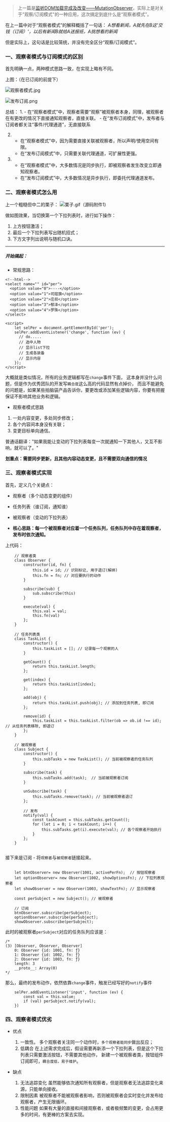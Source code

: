 > 上一篇是[监听DOM加载完成及改变——MutationObserver](https://juejin.im/post/5d6dd5f3f265da03c23eeff9)，实际上是对关于"观察/订阅模式"的一种应用，这次搞定到底什么是“观察者模式”。

在上一篇中对于“观察者模式”的解释概括了一句话：
*A想看新闻，A就先在B这'交钱（订阅）'，以后有新闻B就给A送报纸，A挑想看的新闻*

但是实际上，这句话是比较笼统，并没有完全区分“观察/订阅模式”。

### 一、观察者模式与订阅模式的区别

首先明确一点，两种模式思路一致，在实现上略有不同。

上图：（在已订阅的前提下）

![观察者模式.jpg](https://upload-images.jianshu.io/upload_images/4128599-fd722fb89c74b71d.jpg?imageMogr2/auto-orient/strip%7CimageView2/2/w/1240)



![发布订阅.png](https://upload-images.jianshu.io/upload_images/4128599-b38ca6c40a274d21.png?imageMogr2/auto-orient/strip%7CimageView2/2/w/1240)

总结：
1. 
    - 在“观察者模式”中，观察者需要“观察”被观察者本身，同理，被观察者在有更改的情况下直接通知观察者，直接关联。
    - 在“发布订阅模式”中，发布者与订阅者都关注“事件/代理通道”，无直接联系

2. 
    - 在“观察者模式”中，因为需要直接关联被观察者，所以声明/使用空间有限。
    - 在“发布订阅模式”中，只需要关联代理通道，可扩展性更强。

3. 
    - 在“观察者模式”中，大多数情况是同步执行，即被观察者发生改变立即通知观察者。
    - 在“发布订阅模式”中，大多数情况是异步执行，即委托代理通道发布。


### 二、观察者模式怎么用

上一个粗糙但中二的栗子：
![栗子.gif（源码附件1）](https://upload-images.jianshu.io/upload_images/4128599-737f533be5abce40.gif?imageMogr2/auto-orient/strip)


做如图效果，当切换第一个下拉列表时，进行如下操作：
1. 上方按钮激活；
2. 最后一个下拉列表写出随机招式；
3. 下方文字列出说明与随机口诀。

------------------------
##### 开始搞起：
- 常规思路：
```
<!--html-->
<select name="" id="per">
  <option value="0">----</option>
  <option value="1">司寇旗</option>
  <option value="2">庄叔</option>
  <option value="3">郁泽</option>
  <option value="4">罗珠</option>
</select>

<script>
    let selPer = document.getElementById('per');
    selPer.addEventListener('change', function (ev) {
      // do.....
      // 选中人物
      // 显示list下拉
      // 生成各装备
      // 显示内容
    });
</script>
```

大概就是类似情况，所有的业务逻辑都写在`change`事件下面，
这本身并没什么问题，但是作为优秀团队的开发写`耦合度`这么高的代码显然有点掉价，
而且不能避免的问题是，如果某些拍脑袋产品告诉你，要更改或添加某些逻辑内容，你要有把握保证不影响其他业务和逻辑。


- 观察者模式思路
1. 一处内容变更，多处同步修改；
2. 各个内容间本身没有关联；
3. 变更目标单向通信。

普通话翻译："如果我能让变动的下拉列表每变一次就通知一下其他人，又互不影响，就可以了。"

**划重点：需要同步更新，且其他内容动态变更，且不需要双向通信的情况**


### 三、观察者模式实现

首先，定义几个关键点：
- 观察者（多个动态变更的组件）
- 任务列表（谁订阅，通知谁）
- 被观察者（变动的下拉列表）

- **核心思路：每一个被观察者对应着一个任务队列，任务队列中存在着观察者，发布时依次通知。**

上代码：
```
	// 观察者类
	class Observer {
		constructor(id, fn) {
			this.id = id; // 识别标记, 用于退订(解绑)
			this.fn = fn; // 对应要执行的动作
		}

		subscribe(sub) {
			sub.subscribe(this)
        }

		execute(val) {
			this.val = val;
			this.fn(val)
		};
    }

	// 任务列表类
	class TaskList {
		constructor() {
			this.taskList = []; // 记录每一个观察的人
		}

		getCount() {
			return this.taskList.length;
		};

		get(index) {
			return this.taskList[index];
		};

		add(obj) {
			return this.taskList.push(obj); // 添加到任务列表, 即订阅
		};

		remove(id) {
			this.taskList = this.taskList.filter(ob => ob.id !== id);  // 从任务列表移除, 即退订
		};
	}

	// 被观察者
	class Subject {
		constructor() {
			this.subTasks = new TaskList(); // 当前被观察者的任务队列
		}

		subscribe(task) {
			this.subTasks.add(task);  // 当前被观察者订阅
		}

		unSubscribe(task) {
			this.subTasks.remove(task); // 当前被观察者退订
		};

		// 发布
		notify(val) {
			const taskCount = this.subTasks.getCount();
			for (let i = 0; i < taskCount; i++) {
				this.subTasks.get(i).execute(val); // 各个观察者开始执行
			}
		};
	}


```

接下来是订阅 - 将`观察者`与`被观察者`链接起来。

```

	let btnObserver= new Observer(1001, activePerFn);  // 按钮观察者
	let optionObserver= new Observer(1002, showOptionsFn); // 下拉列表观察者
	let showObserver = new Observer(1003, showTextFn); // 显示观察者

	const perSubject = new Subject(); // 被观察者

    // 订阅
	btnObserver.subscribe(perSubject);
	optionObserver.subscribe(perSubject);
	showObserver.subscribe(perSubject);

```
此时的被观察者`perSubject`对应的任务队列应该是：
```
/*	
(3) [Observer, Observer, Observer]
	0: Observer {id: 1001, fn: ƒ}
	1: Observer {id: 1002, fn: ƒ}
	2: Observer {id: 1003, fn: ƒ}
	length: 3
	__proto__: Array(0)
*/

```
那么，最终的发布动作，依然依靠`change`事件，触发已经写好的`notify`事件
```
	selPer.addEventListener('input', function (ev) {
		const val = this.value;
		if (val) perSubject.notify(val);
	})
```

### 四、观察者模式优劣

- 优点
    1. 一致性。
      多个观察者关注同一个动作时，`多个观察者能同步`做出反应；
    2. 低耦合
      在上述需求完成后，假设需要再新添一个下拉列表，但是这个下拉列表只需要激活按钮，不需要其他动作，
      新建一个被观察者类，按钮组件订阅即可，`耦合度低，易于维护`。

- 缺点
    1. 无法追踪变化
      虽然能够依次通知所有观察者，但是观察者无法追踪变化来源，只能单向接收。
    2. 限制因素
      被观察者不能被观察者影响，否则被观察者会实时变化并发布给观察者，产生无限循环。
    3. 性能问题
      如果有大量的直接和间接观察者，或者极频繁的变更，会占用更多的时间，有更棒的方案去实现。